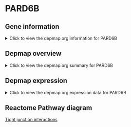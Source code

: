 <h1>PARD6B</h1>

<h2>Gene information</h2>
<details>
  <summary>Click to view the depmap.org information for PARD6B</summary>
  <iframe src="https://depmap.org/portal/gene/PARD6B?tab=about" style="border:none;width:100%;height:800px"></iframe>
</details>

<h2>Depmap overview</h2>
<details>
  <summary>Click to view the depmap.org summary for PARD6B</summary>
  <iframe src="https://depmap.org/portal/gene/PARD6B?tab=overview" style="border:none;width:100%;height:800px"></iframe>
</details>

<h2>Depmap expression</h2>
<details>
  <summary>Click to view the depmap.org expression data for PARD6B</summary>
  <iframe src="https://depmap.org/portal/gene/PARD6B?tab=characterization" style="border:none;width:100%;height:800px"></iframe>
</details>



<h2>Reactome Pathway diagram</h2>
<a href="https://reactome.org/PathwayBrowser/#/R-HSA-420029">Tight junction interactions</a>



